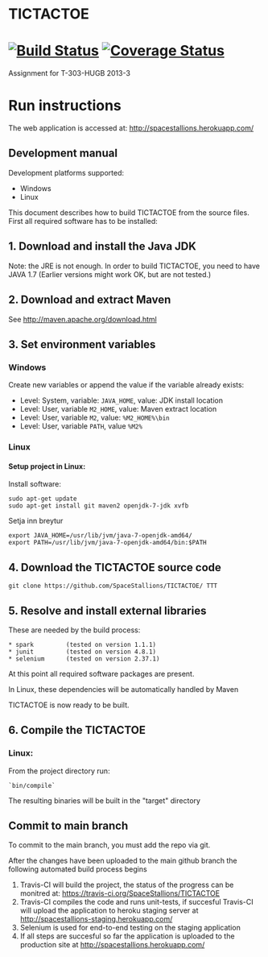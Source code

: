 ﻿TICTACTOE
=========

[![Build Status](https://travis-ci.org/SpaceStallions/TICTACTOE.png)](https://travis-ci.org/SpaceStallions/TICTACTOE) [![Coverage Status](https://coveralls.io/repos/SpaceStallions/TICTACTOE/badge.png)](https://coveralls.io/r/SpaceStallions/TICTACTOE)
=======

Assignment for T-303-HUGB 2013-3

# Run instructions

The web application is accessed at:
http://spacestallions.herokuapp.com/



## Development manual

Development platforms supported:
* Windows
* Linux

This document describes how to build TICTACTOE from the source files.
First all required software has to be installed:

## 1. Download and install the Java JDK

Note: the JRE is not enough.
In order to build TICTACTOE, you need to have JAVA 1.7 (Earlier versions might work OK, but are not tested.)


## 2. Download and extract Maven

See http://maven.apache.org/download.html

## 3. Set environment variables

### Windows

Create new variables or append the value if the variable already exists:

* Level: System, variable: `JAVA_HOME`, value: JDK install location
* Level: User, variable `M2_HOME`, value: Maven extract location
* Level: User, variable `M2`, value: `%M2_HOME%\bin`
* Level: User, variable `PATH`, value `%M2%`

### Linux

#### Setup project in Linux:

Install software:

```
sudo apt-get update 
sudo apt-get install git maven2 openjdk-7-jdk xvfb
```

Setja inn breytur
```
export JAVA_HOME=/usr/lib/jvm/java-7-openjdk-amd64/
export PATH=/usr/lib/jvm/java-7-openjdk-amd64/bin:$PATH
```

## 4. Download the TICTACTOE source code
    
`git clone https://github.com/SpaceStallions/TICTACTOE/ TTT`

## 5. Resolve and install external libraries


These are needed by the build process:
	
	* spark			(tested on version 1.1.1)
	* junit      	(tested on version 4.8.1)
	* selenium		(tested on version 2.37.1)
		    
At this point all required software packages are present.

In Linux, these dependencies will be automatically handled by Maven

TICTACTOE is now ready to be built.


## 6. Compile the TICTACTOE

### Linux:
From the project directory run:

	`bin/compile`

The resulting binaries will be built in the "target" directory


## Commit to main branch

To commit to the main branch, you must add the repo via git.

After the changes have been uploaded to the main github branch the following automated build process begins

1. Travis-CI will build the project, the status of the progress can be monitred at:
https://travis-ci.org/SpaceStallions/TICTACTOE
2. Travis-CI compiles the code and runs unit-tests, if succesful Travis-CI will upload the application
to heroku staging server at http://spacestallions-staging.herokuapp.com/
3. Selenium is used for end-to-end testing on the staging application
4. If all steps are succesful so far the application is uploaded to the production site at
http://spacestallions.herokuapp.com/
